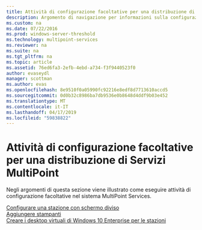 ```yaml
---
title: Attività di configurazione facoltative per una distribuzione di Servizi MultiPoint
description: Argomento di navigazione per informazioni sulla configurazione di servizi MultiPoint
ms.custom: na
ms.date: 07/22/2016
ms.prod: windows-server-threshold
ms.technology: multipoint-services
ms.reviewer: na
ms.suite: na
ms.tgt_pltfrm: na
ms.topic: article
ms.assetid: 76ed6fa3-2efb-4ebd-a734-f3f9440523f0
author: evaseydl
manager: scottman
ms.author: evas
ms.openlocfilehash: 8e9510f0a05990fc92216e8edf8d7713610accd5
ms.sourcegitcommit: 0d0b32c8986ba7db9536e0b8648d4ddf9b03e452
ms.translationtype: MT
ms.contentlocale: it-IT
ms.lasthandoff: 04/17/2019
ms.locfileid: "59838822"
---
```

# <a name="optional-configuration-tasks-for-a-multipoint-services-deployment"></a>Attività di configurazione facoltative per una distribuzione di Servizi MultiPoint
Negli argomenti di questa sezione viene illustrato come eseguire attività di configurazione facoltative nel sistema MultiPoint Services.  
   
[Configurare una stazione con schermo diviso](Set-up-a-split-screen-station-in-MultiPoint-services.md)  
[Aggiungere stampanti](Add-printers.md)  
[Creare i desktop virtuali di Windows 10 Enterprise per le stazioni](Create-Windows-10-Enterprise-virtual-desktops-for-stations.md)  